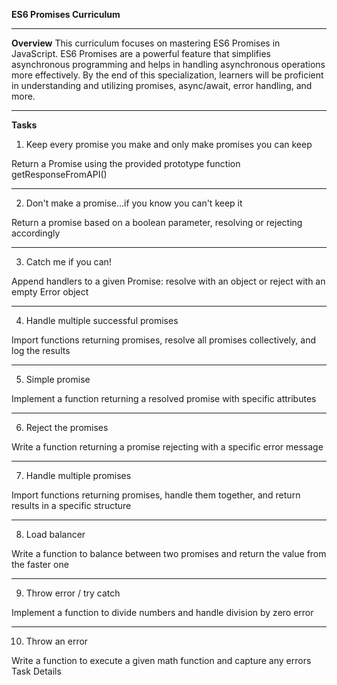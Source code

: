 
**ES6 Promises Curriculum**
***
**Overview**
This curriculum focuses on mastering ES6 Promises in JavaScript. ES6 Promises are a powerful feature that simplifies asynchronous programming and helps in handling asynchronous operations more effectively. By the end of this specialization, learners will be proficient in understanding and utilizing promises, async/await, error handling, and more.

***

**Tasks**
1. Keep every promise you make and only make promises you can keep

Return a Promise using the provided prototype function getResponseFromAPI()
***
2. Don't make a promise...if you know you can't keep it

Return a promise based on a boolean parameter, resolving or rejecting accordingly
***
3. Catch me if you can!

Append handlers to a given Promise: resolve with an object or reject with an empty Error object
***
4. Handle multiple successful promises

Import functions returning promises, resolve all promises collectively, and log the results
***
5. Simple promise

Implement a function returning a resolved promise with specific attributes
***
6. Reject the promises

Write a function returning a promise rejecting with a specific error message
***
7. Handle multiple promises

Import functions returning promises, handle them together, and return results in a specific structure
***
8. Load balancer

Write a function to balance between two promises and return the value from the faster one
***
9. Throw error / try catch

Implement a function to divide numbers and handle division by zero error
***
10. Throw an error

Write a function to execute a given math function and capture any errors
Task Details
